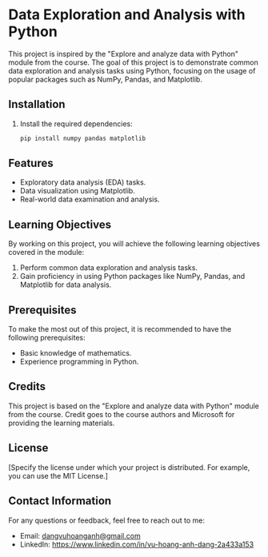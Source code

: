 # Data Exploration and Analysis with Python

This project is inspired by the "Explore and analyze data with Python" module from the course. The goal of this project is to demonstrate common data exploration and analysis tasks using Python, focusing on the usage of popular packages such as NumPy, Pandas, and Matplotlib.

## Installation

1. Install the required dependencies:
   ```bash
   pip install numpy pandas matplotlib
   ```

## Features

- Exploratory data analysis (EDA) tasks.
- Data visualization using Matplotlib.
- Real-world data examination and analysis.

## Learning Objectives

By working on this project, you will achieve the following learning objectives covered in the module:

1. Perform common data exploration and analysis tasks.
2. Gain proficiency in using Python packages like NumPy, Pandas, and Matplotlib for data analysis.

## Prerequisites

To make the most out of this project, it is recommended to have the following prerequisites:

- Basic knowledge of mathematics.
- Experience programming in Python.

## Credits

This project is based on the "Explore and analyze data with Python" module from the course. Credit goes to the course authors and Microsoft for providing the learning materials.

## License

[Specify the license under which your project is distributed. For example, you can use the MIT License.]

## Contact Information

For any questions or feedback, feel free to reach out to me:

- Email: dangvuhoanganh@gmail.com
- LinkedIn: https://www.linkedin.com/in/vu-hoang-anh-dang-2a433a153
```
